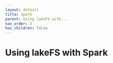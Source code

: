 ```yaml
---
layout: default
title: Spark
parent: Using lakeFS with...
nav_order: 3
has_children: false
---
```


# Using lakeFS with Spark